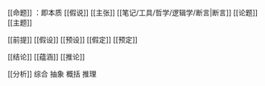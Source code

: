 [[命题]] ：即本质
[[假说]] 
[[主张]] 
[[笔记/工具/哲学/逻辑学/断言|断言]] 
[[论题]] 
[[主题]] 

[[前提]] 
[[假设]] 
[[预设]] 
[[假定]] 
[[预定]] 

[[结论]] 
[[蕴涵]] 
[[推论]] 

[[分析]] 
综合
抽象
概括
推理